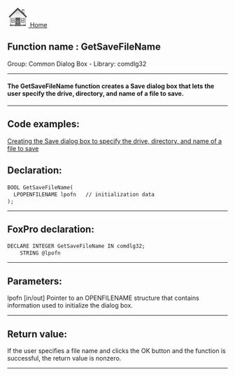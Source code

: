 [<img src="../../images/home.png"> Home ](https://github.com/VFPX/Win32API)  

## Function name : GetSaveFileName
Group: Common Dialog Box - Library: comdlg32    
***  


#### The GetSaveFileName function creates a Save dialog box that lets the user specify the drive, directory, and name of a file to save.
***  


## Code examples:
[Creating the Save dialog box to specify the drive, directory, and name of a file to save](../../samples/sample_265.md)  

## Declaration:
```foxpro  
BOOL GetSaveFileName(
  LPOPENFILENAME lpofn   // initialization data
);  
```  
***  


## FoxPro declaration:
```foxpro  
DECLARE INTEGER GetSaveFileName IN comdlg32;
	STRING @lpofn  
```  
***  


## Parameters:
lpofn 
[in/out] Pointer to an OPENFILENAME structure that contains information used to initialize the dialog box.   
***  


## Return value:
If the user specifies a file name and clicks the OK button and the function is successful, the return value is nonzero.   
***  

